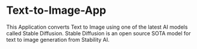 # Text-to-Image-App

This Application converts Text to Image using one of the latest AI models called Stable Diffusion. Stable Diffusion is an open source SOTA model for text to image generation from Stability AI.
